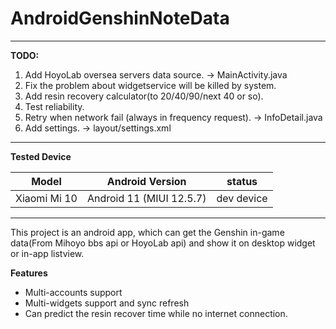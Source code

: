 # AndroidGenshinNoteData

---

**TODO:**

1. Add HoyoLab oversea servers data source.  -> MainActivity.java
2. Fix the problem about widgetservice will be killed by system.
3. Add resin recovery calculator(to 20/40/90/next 40 or so).
4. Test reliability.
5. Retry when network fail (always in frequency request).  -> InfoDetail.java
6. Add settings. ->  layout/settings.xml

---

**Tested Device**

| Model | Android Version | status |
| --- | --- | --- |
| Xiaomi Mi 10 | Android 11 (MIUI 12.5.7) | dev device |

---

This project is an android app, which can get the Genshin in-game data(From Mihoyo bbs api or HoyoLab api) and show it on desktop widget or in-app listview. 

**Features**

* Multi-accounts support
* Multi-widgets support and sync refresh
* Can predict the resin recover time while no internet connection.